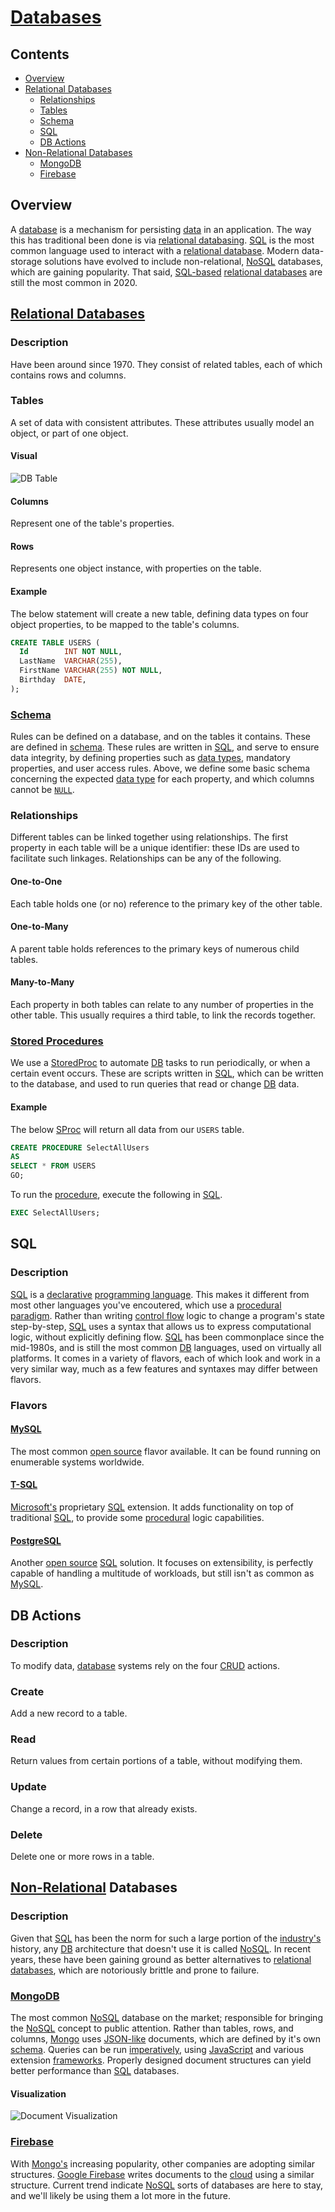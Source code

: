 # [Databases](https://en.wikipedia.org/wiki/Database)

## Contents

- [Overview](#overview)
- [Relational Databases](#relational-databases)
  - [Relationships](#relationships)
  - [Tables](#tables)
  - [Schema](#schema)
  - [SQL](#sql)
  - [DB Actions](#db-actions)
- [Non-Relational Databases](#non-relational-databases)
  - [MongoDB](#mongodb)
  - [Firebase](#firebase)

## Overview

A [database](https://en.wikipedia.org/wiki/Database) is a mechanism for persisting [data](https://en.wikipedia.org/wiki/Data) in an application. The way this has traditional been done is via [relational databasing](https://en.wikipedia.org/wiki/Relational_database). [SQL](https://en.wikipedia.org/wiki/SQL) is the most common language used to interact with a [relational database](https://en.wikipedia.org/wiki/Relational_database). Modern data-storage solutions have evolved to include non-relational, [NoSQL](https://en.wikipedia.org/wiki/NoSQL) databases, which are gaining popularity. That said, [SQL-based](https://en.wikipedia.org/wiki/SQL) [relational databases](https://en.wikipedia.org/wiki/Relational_database) are still the most common in 2020.

## [Relational Databases](https://en.wikipedia.org/wiki/Relational_database)

### Description

Have been around since 1970. They consist of related tables, each of which contains rows and columns.

### Tables

A set of data with consistent attributes. These attributes usually model an object, or part of one object.

#### Visual

![DB Table](https://raw.githubusercontent.com/efournier92/Notes/master/Databases/Visuals/Table.png)

#### Columns

Represent one of the table's properties.

#### Rows

Represents one object instance, with properties on the table.

#### Example

The below statement will create a new table, defining data types on four object properties, to be mapped to the table's columns.
```sql
CREATE TABLE USERS (
  Id        INT NOT NULL,
  LastName  VARCHAR(255),
  FirstName VARCHAR(255) NOT NULL,
  Birthday  DATE,
);
```

### [Schema](https://en.wikipedia.org/wiki/Database_schema)

Rules can be defined on a database, and on the tables it contains. These are defined in [schema](https://en.wikipedia.org/wiki/Database_schema). These rules are written in [SQL](https://en.wikipedia.org/wiki/SQL), and serve to ensure data integrity, by defining properties such as [data types](https://www.w3schools.com/sql/sql_datatypes.asp), mandatory properties, and user access rules. Above, we define some basic schema concerning the expected [data type](https://www.w3schools.com/sql/sql_datatypes.asp) for each property, and which columns cannot be [`NULL`](https://en.wikipedia.org/wiki/Null_(SQL)).

### Relationships

Different tables can be linked together using relationships. The first property in each table will be a unique identifier: these IDs are used to facilitate such linkages. Relationships can be any of the following.

#### One-to-One

Each table holds one (or no) reference to the primary key of the other table.

#### One-to-Many

A parent table holds references to the primary keys of numerous child tables.

#### Many-to-Many

Each property in both tables can relate to any number of properties in the other table. This usually requires a third table, to link the records together.

### [Stored Procedures](https://en.wikipedia.org/wiki/Stored_procedure)

We use a [StoredProc](https://en.wikipedia.org/wiki/Stored_procedure) to automate [DB](https://en.wikipedia.org/wiki/Database) tasks to run periodically, or when a certain event occurs. These are scripts written in [SQL](https://en.wikipedia.org/wiki/SQL), which can be written to the database, and used to run queries that read or change [DB](https://en.wikipedia.org/wiki/Database) data.

#### Example

The below [SProc](https://en.wikipedia.org/wiki/Stored_procedure) will return all data from our `USERS` table.
```sql
CREATE PROCEDURE SelectAllUsers
AS
SELECT * FROM USERS
GO;
```

To run the [procedure](https://en.wikipedia.org/wiki/Stored_procedure), execute the following in [SQL](https://en.wikipedia.org/wiki/SQL).
```sql
EXEC SelectAllUsers;
```

## SQL

### Description

[SQL](https://en.wikipedia.org/wiki/SQL) is a [declarative](https://en.wikipedia.org/wiki/Declarative_programming) [programming language](https://en.wikipedia.org/wiki/Programming_language). This makes it different from most other languages you've encoutered, which use a [procedural](https://en.wikipedia.org/wiki/Procedural_programming) [paradigm](https://en.wikipedia.org/wiki/Programming_paradigm). Rather than writing [control flow](https://en.wikipedia.org/wiki/Control_flow) logic to change a program's state step-by-step, [SQL](https://en.wikipedia.org/wiki/SQL) uses a syntax that allows us to express computational logic, without explicitly defining flow. [SQL](https://en.wikipedia.org/wiki/SQL) has been commonplace since the mid-1980s, and is still the most common [DB](https://en.wikipedia.org/wiki/Database) languages, used on virtually all platforms. It comes in a variety of flavors, each of which look and work in a very similar way, much as a few features and syntaxes may differ between flavors.

### Flavors

#### [MySQL](https://www.mysql.com/)

The most common [open source](https://en.wikipedia.org/wiki/Open_source) flavor available. It can be found running on enumerable systems worldwide.

#### [T-SQL](https://en.wikipedia.org/wiki/Transact-SQL)

[Microsoft's](https://en.wikipedia.org/wiki/Microsoft) proprietary [SQL](https://en.wikipedia.org/wiki/SQL) extension. It adds functionality on top of traditional [SQL](https://en.wikipedia.org/wiki/SQL), to provide some [procedural](https://en.wikipedia.org/wiki/Procedural_programming) logic capabilities.

#### [PostgreSQL](https://www.postgresql.org/)

Another [open source](https://en.wikipedia.org/wiki/Open_source) [SQL](https://en.wikipedia.org/wiki/SQL) solution. It focuses on extensibility, is perfectly capable of handling a multitude of workloads, but still isn't as common as [MySQL](https://www.mysql.com/).

## DB Actions

### Description

To modify data, [database](https://en.wikipedia.org/wiki/Database) systems rely on the four [CRUD](https://en.wikipedia.org/wiki/Create,_read,_update_and_delete) actions.

### Create

Add a new record to a table.

### Read

Return values from certain portions of a table, without modifying them.

### Update

Change a record, in a row that already exists.

### Delete

Delete one or more rows in a table.

## [Non-Relational](https://en.wikipedia.org/wiki/NoSQL) Databases

### Description

Given that [SQL](https://en.wikipedia.org/wiki/SQL) has been the norm for such a large portion of the [industry's](https://en.wikipedia.org/wiki/Information_technology) history, any [DB](https://en.wikipedia.org/wiki/Database) architecture that doesn't use it is called [NoSQL](https://en.wikipedia.org/wiki/NoSQL). In recent years, these have been gaining ground as better alternatives to [relational databases](https://en.wikipedia.org/wiki/Relational_database), which are notoriously brittle and prone to failure.

### [MongoDB](https://en.wikipedia.org/wiki/MongoDB)

The most common [NoSQL](https://en.wikipedia.org/wiki/NoSQL) database on the market; responsible for bringing the [NoSQL](https://en.wikipedia.org/wiki/NoSQL) concept to public attention. Rather than tables, rows, and columns, [Mongo](https://en.wikipedia.org/wiki/MongoDB) uses [JSON-like](https://en.wikipedia.org/wiki/JSON) documents, which are defined by it's own [schema](https://docs.mongodb.com/manual/data-modeling/). Queries can be run [imperatively](https://en.wikipedia.org/wiki/Imperative_programming), using [JavaScript](https://en.wikipedia.org/wiki/JavaScript) and various extension [frameworks](https://en.wikipedia.org/wiki/Software_framework). Properly designed document structures can yield better performance than [SQL](https://en.wikipedia.org/wiki/SQL) databases.

#### Visualization

![Document Visualization](https://raw.githubusercontent.com/efournier92/Notes/master/Databases/Visuals/MongoDoc.png)

### [Firebase](https://firebase.google.com/)

With [Mongo's](https://en.wikipedia.org/wiki/MongoDB) increasing popularity, other companies are adopting similar structures. [Google Firebase](https://en.wikipedia.org/wiki/Firebase) writes documents to the [cloud](https://en.wikipedia.org/wiki/Cloud_computing) using a similar structure. Current trend indicate [NoSQL](https://en.wikipedia.org/wiki/NoSQL) sorts of databases are here to stay, and we'll likely be using them a lot more in the future. 


